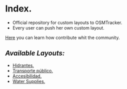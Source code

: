 # Index.
+ Official repository for custom layouts to OSMTracker.
+ Every user can push  her own custom layout.

[Here](https://github.com/labexp/osmtracker-fork/wiki/Guide-to-create-Layouts) you can learn how contribute whit the community.

## *Available Layouts:*
+ [Hidrantes.](https://github.com/labexp/osmtracker-android-layouts/blob/master/layouts/hidrantes/README.md)
+ [Transporte público.]()
+ [Accesibilidad.](https://github.com/labexp/osmtracker-android-layouts/blob/master/layouts/accesibilidad/README.md)
+ [Water Supplies.](https://github.com/labexp/osmtracker-android-layouts/blob/master/layouts/water_supplies/README.md)
